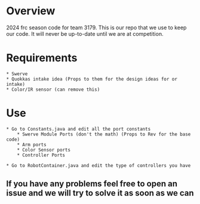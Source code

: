 # Overview
2024 frc season code for team 3179. This is our repo that we use to keep our code. It will never be up-to-date until we are at competition.

# Requirements
    * Swerve
    * Quokkas intake idea (Props to them for the design ideas for or intake)
    * Color/IR sensor (can remove this)

# Use
    * Go to Constants.java and edit all the port constants
        * Swerve Module Ports (don't the math) (Props to Rev for the base code)
        * Arm ports
        * Color Sensor ports
        * Controller Ports

    * Go to RobotContainer.java and edit the type of controllers you have

## If you have any problems feel free to open an issue and we will try to solve it as soon as we can